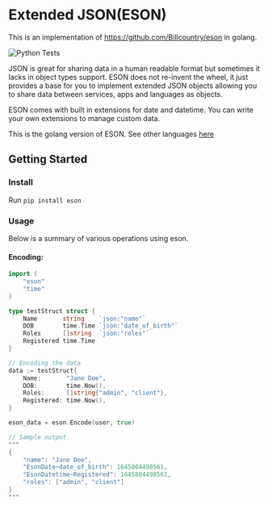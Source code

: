 # Extended JSON(ESON)

This is an implementation of https://github.com/Billcountry/eson in golang.

![Python Tests](https://github.com/alt4dev/eson/workflows/Tests/badge.svg?branch=master)

JSON is great for sharing data in a human readable format but sometimes it lacks in object types support.
ESON does not re-invent the wheel, it just provides a base for you to implement extended JSON objects allowing you to
share data between services, apps and languages as objects.

ESON comes with built in extensions for date and datetime. You can write your own extensions to manage
custom data.

This is the golang version of ESON. See other languages [here](https://github.com/Billcountry/eson#languages)

## Getting Started

### Install
Run `pip install eson`

### Usage
Below is a summary of various operations using eson.

#### Encoding:
```go
import (
    "eson"
    "time"
)

type testStruct struct {
    Name       string    `json:"name"`
    DOB        time.Time `json:"date_of_birth"`
    Roles      []string  `json:"roles"`
    Registered time.Time
}

// Encoding the data
data := testStruct{
    Name:       "Jane Doe",
    DOB:        time.Now(),
    Roles:      []string{"admin", "client"},
    Registered: time.Now(),
}

eson_data = eson.Encode(user, true)

// Sample output
"""
{
    "name": "Jane Doe",
    "EsonDate~date_of_birth": 1645804498561,
    "EsonDatetime~Registered": 1645804498561,
	"roles": ["admin", "client"]
}
"""
```

